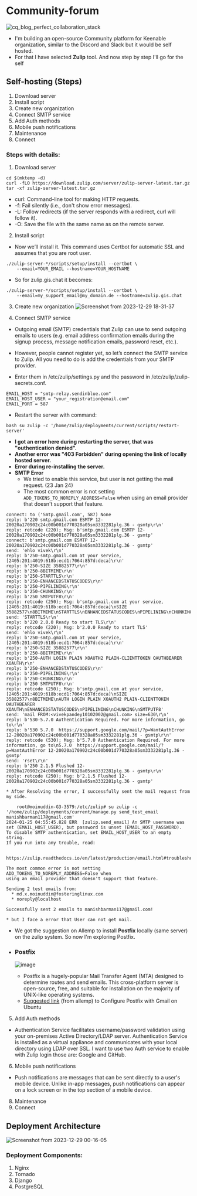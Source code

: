 # Community-forum
![cq_blog_perfect_collaboration_stack](https://github.com/Akshaykumar05/community-forum/assets/114390890/fa4260ac-5c68-46f1-98ea-03f868210f7c)

* I'm building an open-source Community platform for Keenable organization, similar to the Discord and Slack but it would be self hosted.
* For that I have selected **Zulip** tool. And now step by step I'll go for the self

## Self-hosting (Steps)
1. Download server
2. Install script
3. Create new organization
4. Connect SMTP service
5. Add Auth methods
6. Mobile push notifications
7. Maintenance
8. Connect

### Steps with details:
1. Download server

```
cd $(mktemp -d)
curl -fLO https://download.zulip.com/server/zulip-server-latest.tar.gz
tar -xf zulip-server-latest.tar.gz
```

* curl: Command-line tool for making HTTP requests.
* -f: Fail silently (i.e., don't show error messages).
* -L: Follow redirects (if the server responds with a redirect, curl will follow it).
* -O: Save the file with the same name as on the remote server.

2. Install script
* Now we’ll install it. This command uses Certbot for automatic SSL and assumes that you are root user.
```
./zulip-server-*/scripts/setup/install --certbot \
    --email=YOUR_EMAIL --hostname=YOUR_HOSTNAME
```
* So for zulip.gis.chat it becomes:
```
./zulip-server-*/scripts/setup/install --certbot \
    --email=my_support_email@my_domain.de --hostname=zulip.gis.chat
```
   
3. Create new organization
  ![Screenshot from 2023-12-29 18-31-37](https://github.com/Akshaykumar05/community-forum/assets/114390890/74371606-fe75-4714-8fd7-ff2e4cddf2a3)

4. Connect SMTP service
  * Outgoing email (SMTP) credentials that Zulip can use to send outgoing emails to users (e.g. email address confirmation emails during the signup process, message notification emails, password reset, etc.).
  * However, people cannot register yet, so let’s connect the SMTP service to Zulip. All you need to do is add the credentials from your SMTP provider.

* Enter them in /etc/zulip/settings.py and the password in /etc/zulip/zulip-secrets.conf.

```
EMAIL_HOST = "smtp-relay.sendinblue.com"
EMAIL_HOST_USER = "your_registration@email.com"
EMAIL_PORT = 587
```

 * Restart the server with command:

```
bash su zulip -c '/home/zulip/deployments/current/scripts/restart-server'
```
* **I got an error here during restarting the server, that was "outhentication denied".**
* **Another error was "403 Forbidden" during opening the link of locally hosted server.**
* **Error during re-installing the server.**
* **SMTP Error**
  * We tried to enable this service, but user is not getting the mail request. (23 Jan 24)
  * The most common error is not setting `ADD_TOKENS_TO_NOREPLY_ADDRESS=False` when
    using an email provider that doesn't support that feature.
```
connect: to ('Smtp.gmail.com', 587) None
reply: b'220 smtp.gmail.com ESMTP 12-20020a170902c24c00b001d770328a05sm3332281plg.36 - gsmtp\r\n'
reply: retcode (220); Msg: b'smtp.gmail.com ESMTP 12-20020a170902c24c00b001d770328a05sm3332281plg.36 - gsmtp'
connect: b'smtp.gmail.com ESMTP 12-20020a170902c24c00b001d770328a05sm3332281plg.36 - gsmtp'
send: 'ehlo vivek\r\n'
reply: b'250-smtp.gmail.com at your service, [2405:201:4019:618b:ecd1:7064:857d:deca]\r\n'
reply: b'250-SIZE 35882577\r\n'
reply: b'250-8BITMIME\r\n'
reply: b'250-STARTTLS\r\n'
reply: b'250-ENHANCEDSTATUSCODES\r\n'
reply: b'250-PIPELINING\r\n'
reply: b'250-CHUNKING\r\n'
reply: b'250 SMTPUTF8\r\n'
reply: retcode (250); Msg: b'smtp.gmail.com at your service, [2405:201:4019:618b:ecd1:7064:857d:deca]\nSIZE 35882577\n8BITMIME\nSTARTTLS\nENHANCEDSTATUSCODES\nPIPELINING\nCHUNKING\nSMTPUTF8'
send: 'STARTTLS\r\n'
reply: b'220 2.0.0 Ready to start TLS\r\n'
reply: retcode (220); Msg: b'2.0.0 Ready to start TLS'
send: 'ehlo vivek\r\n'
reply: b'250-smtp.gmail.com at your service, [2405:201:4019:618b:ecd1:7064:857d:deca]\r\n'
reply: b'250-SIZE 35882577\r\n'
reply: b'250-8BITMIME\r\n'
reply: b'250-AUTH LOGIN PLAIN XOAUTH2 PLAIN-CLIENTTOKEN OAUTHBEARER XOAUTH\r\n'
reply: b'250-ENHANCEDSTATUSCODES\r\n'
reply: b'250-PIPELINING\r\n'
reply: b'250-CHUNKING\r\n'
reply: b'250 SMTPUTF8\r\n'
reply: retcode (250); Msg: b'smtp.gmail.com at your service, [2405:201:4019:618b:ecd1:7064:857d:deca]\nSIZE 35882577\n8BITMIME\nAUTH LOGIN PLAIN XOAUTH2 PLAIN-CLIENTTOKEN OAUTHBEARER XOAUTH\nENHANCEDSTATUSCODES\nPIPELINING\nCHUNKING\nSMTPUTF8'
send: 'mail FROM:<vivekpandey10102002@gmail.com> size=630\r\n'
reply: b'530-5.7.0 Authentication Required. For more information, go to\r\n'
reply: b'530 5.7.0  https://support.google.com/mail/?p=WantAuthError 12-20020a170902c24c00b001d770328a05sm3332281plg.36 - gsmtp\r\n'
reply: retcode (530); Msg: b'5.7.0 Authentication Required. For more information, go to\n5.7.0  https://support.google.com/mail/?p=WantAuthError 12-20020a170902c24c00b001d770328a05sm3332281plg.36 - gsmtp'
send: 'rset\r\n'
reply: b'250 2.1.5 Flushed 12-20020a170902c24c00b001d770328a05sm3332281plg.36 - gsmtp\r\n'
reply: retcode (250); Msg: b'2.1.5 Flushed 12-20020a170902c24c00b001d770328a05sm3332281plg.36 - gsmtp'
```
    * After Resolving the error, I successfully sent the mail request from my side.

```
    root@moinuddin-G3-3579:/etc/zulip# su zulip -c '/home/zulip/deployments/current/manage.py send_test_email manishbarman117@gmail.com'
2024-01-25 04:55:45.828 ERR  [zulip.send_email] An SMTP username was set (EMAIL_HOST_USER), but password is unset (EMAIL_HOST_PASSWORD).  To disable SMTP authentication, set EMAIL_HOST_USER to an empty string.
If you run into any trouble, read:

  https://zulip.readthedocs.io/en/latest/production/email.html#troubleshooting

The most common error is not setting ADD_TOKENS_TO_NOREPLY_ADDRESS=False when
using an email provider that doesn't support that feature.

Sending 2 test emails from:
  * md.x.moinuddin@fosteringlinux.com
  * noreply@localhost

Successfully sent 2 emails to manishbarman117@gmail.com!
```
    * but I face a error that User can not get mail.

  * We got the suggestion on Allemp to install **Postfix** locally (same server) on the zulip system. So now I'm exploring Postfix.
  * 
    ### Postfix
    ![image](https://github.com/Akshaykumar05/community-forum/assets/114390890/fbbf42cf-7a5b-464b-bde4-f677b5c13ab9)

    * Postfix is a hugely-popular Mail Transfer Agent (MTA) designed to determine routes and send emails. This cross-platform server is open-source, free, and suitable for installation on the majority of UNIX-like operating systems.
    * [Suggested link](https://www.fosstechnix.com/how-to-configure-postfix-with-gmail-on-ubuntu/) (from allemp) to Configure Postfix with Gmail on Ubuntu
  
5. Add Auth methods
  * Authentication Service facilitates username/password validation using your on-premises Active Directory/LDAP server. Authentication Service is installed as a virtual appliance and communicates with your local directory using LDAP over SSL. 
<prep> I want to use two Auth service to enable with Zulip login those are: Google and GitHub.
<prep>
    
6. Mobile push notifications
  * Push notifications are messages that can be sent directly to a user's mobile device. Unlike in-app messages, push notifications can appear on a lock screen or in the top section of a mobile device.

8. Maintenance
9. Connect
  

## Deployment Architecture
![Screenshot from 2023-12-29 00-16-05](https://github.com/Akshaykumar05/community-forum/assets/114390890/fb381617-f709-4a66-a32d-fa36bfc119eb)

### Deployment Components:
1. Nginx
2. Tornado
3. Django
4. PostgreSQL
   
